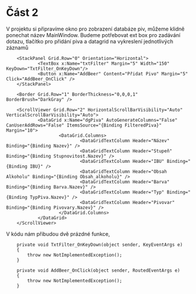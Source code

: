 # Část 2
V projektu si připravíme okno pro zobrazení databáze piv, můžeme klidně ponechat název MainWindow.
Budeme potřebovat ext box pro zadávání dotazu, tlačítko pro přidání piva a datagrid na vykreslení jednotlivých záznamů

<Grid>
        <Grid.RowDefinitions>
                <RowDefinition Height="Auto" />
                <RowDefinition Height="Auto" />
                <RowDefinition Height="*" />
        </Grid.RowDefinitions>

        <StackPanel Grid.Row="0" Orientation="Horizontal">
                <TextBox x:Name="txtFilter" Margin="5" Width="150" KeyDown="TxtFilter_OnKeyDown"/>
                <Button x:Name="AddBeer" Content="Přidat Pivo" Margin="5" Click="AddBeer_OnClick" />
        </StackPanel>

        <Border Grid.Row="1" BorderThickness="0,0,0,1" BorderBrush="DarkGray" />

        <ScrollViewer Grid.Row="2" HorizontalScrollBarVisibility="Auto" VerticalScrollBarVisibility="Auto">
                <DataGrid x:Name="dgPiva" AutoGenerateColumns="False" CanUserAddRows="False" ItemsSource="{Binding FilteredPiva}" Margin="10">
                        <DataGrid.Columns>
                                <DataGridTextColumn Header="Název" Binding="{Binding Nazev}" />
                                <DataGridTextColumn Header="Stupeň" Binding="{Binding Stupnovitost.Nazev}" />
                                <DataGridTextColumn Header="IBU" Binding="{Binding IBU}" />
                                <DataGridTextColumn Header="Obsah Alkoholu" Binding="{Binding Obsah_alkoholu}" />
                                <DataGridTextColumn Header="Barva" Binding="{Binding Barva.Nazev}" />
                                <DataGridTextColumn Header="Typ" Binding="{Binding TypPiva.Nazev}" />
                                <DataGridTextColumn Header="Pivovar" Binding="{Binding Pivovary.Nazev}" />
                        </DataGrid.Columns>
                </DataGrid>
        </ScrollViewer>
</Grid>

V kódu nám přibudou dvě prázdné funkce, 

        private void TxtFilter_OnKeyDown(object sender, KeyEventArgs e)
        {
            throw new NotImplementedException();
        }

        private void AddBeer_OnClick(object sender, RoutedEventArgs e)
        {
            throw new NotImplementedException();
        }


